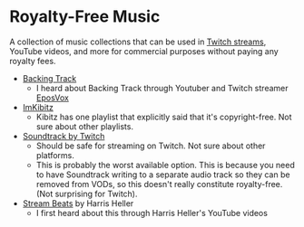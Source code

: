 # Royalty-Free Music

A collection of music collections that can be used in
[Twitch streams](social-media/streaming.md), YouTube videos, and more for
commercial purposes without paying any royalty fees.

- [Backing Track](https://backingtrack.gg/)
  - I heard about Backing Track through Youtuber and Twitch streamer
    [EposVox](http://www.eposvox.com/)
- [ImKibitz](https://open.spotify.com/playlist/0Fpsbg72bzVJ6cUXIjBGVI?si=8b0632a3ea8d4074)
  - Kibitz has one playlist that explicitly said that it's copyright-free. Not
    sure about other playlists.
- [Soundtrack by Twitch](https://www.twitch.tv/broadcast/soundtrack)
  - Should be safe for streaming on Twitch. Not sure about other platforms.
  - This is probably the worst available option. This is because you need to
    have Soundtrack writing to a separate audio track so they can be removed
    from VODs, so this doesn't really constitute royalty-free. (Not surprising
    for Twitch).
- [Stream Beats](https://www.senpai.tv/streambeats/) by Harris Heller
  - I first heard about this through Harris Heller's YouTube videos
